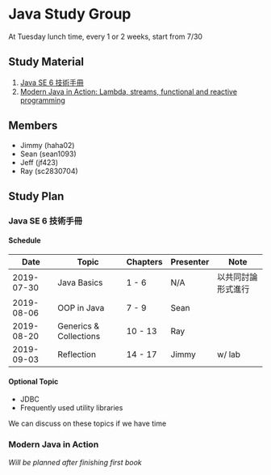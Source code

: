 # Java Study Group

At Tuesday lunch time, every 1 or 2 weeks, start from 7/30

## Study Material
1. [Java SE 6 技術手冊](https://github.com/JustinSDK/JavaSE6Tutorial)
2. [Modern Java in Action: Lambda, streams, functional and reactive programming](https://www.manning.com/books/modern-java-in-action)

## Members

- Jimmy (haha02)
- Sean (sean1093)
- Jeff (jf423)
- Ray (sc2830704)

## Study Plan

### Java SE 6 技術手冊

#### Schedule
|Date      |Topic|Chapters|Presenter|Note|
|----------|-----|--------|---------|----|
|2019-07-30|Java Basics|1 - 6   |N/A|以共同討論形式進行|
|2019-08-06|OOP in Java|7 - 9   |Sean||
|2019-08-20|Generics & Collections|10 - 13 |Ray||
|2019-09-03|Reflection|14 - 17 |Jimmy|w/ lab|

#### Optional Topic
- JDBC
- Frequently used utility libraries

We can discuss on these topics if we have time

### Modern Java in Action

_Will be planned after finishing first book_
